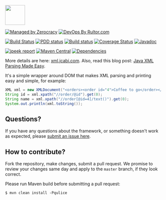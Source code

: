 <img src="http://img.jcabi.com/logo-square.png" width="64px" height="64px" />

[![Managed by Zerocracy](https://www.0crat.com/badge/C3RUBL5H9.svg)](https://www.0crat.com/p/C3RUBL5H9)
[![DevOps By Rultor.com](http://www.rultor.com/b/jcabi/jcabi-xml)](http://www.rultor.com/p/jcabi/jcabi-xml)

[![Build Status](https://travis-ci.org/jcabi/jcabi-xml.svg?branch=master)](https://travis-ci.org/jcabi/jcabi-xml)
[![PDD status](http://www.0pdd.com/svg?name=jcabi/jcabi-xml)](http://www.0pdd.com/p?name=jcabi/jcabi-xml)
[![Build status](https://ci.appveyor.com/api/projects/status/323ak1323abk3x30/branch/master?svg=true)](https://ci.appveyor.com/project/yegor256/jcabi-xml/branch/master)
[![Coverage Status](https://coveralls.io/repos/jcabi/jcabi-xml/badge.svg?branch=__rultor&service=github)](https://coveralls.io/github/jcabi/jcabi-xml?branch=__rultor)
[![Javadoc](https://javadoc.io/badge/com.jcabi/jcabi-xml.svg)](http://www.javadoc.io/doc/com.jcabi/jcabi-xml)

[![jpeek report](http://i.jpeek.org/com.jcabi/jcabi-xml/badge.svg)](http://i.jpeek.org/com.jcabi/jcabi-xml/)
[![Maven Central](https://maven-badges.herokuapp.com/maven-central/com.jcabi/jcabi-xml/badge.svg)](https://maven-badges.herokuapp.com/maven-central/com.jcabi/jcabi-xml)
[![Dependencies](https://www.versioneye.com/user/projects/561a9e86a193340f2f00115e/badge.svg?style=flat)](https://www.versioneye.com/user/projects/561a9e86a193340f2f00115e)

More details are here: [xml.jcabi.com](http://xml.jcabi.com/index.html).
Also, read this blog post: [Java XML Parsing Made Easy](http://www.yegor256.com/2014/04/24/java-xml-parsing-and-traversing.html).

It's a simple wrapper around DOM that makes XML parsing and printing
easy and simple, for example:

```java
XML xml = new XMLDocument("<orders><order id="4">Coffee to go</order></orders>");
String id = xml.xpath("//order/@id").get(0);
String name = xml.xpath("//order[@id=4]/text()").get(0);
System.out.println(xml.toString());
```

## Questions?

If you have any questions about the framework, or something doesn't work as expected,
please [submit an issue here](https://github.com/jcabi/jcabi-xml/issues/new).

## How to contribute?

Fork the repository, make changes, submit a pull request.
We promise to review your changes same day and apply to
the `master` branch, if they look correct.

Please run Maven build before submitting a pull request:

```
$ mvn clean install -Pqulice
```
